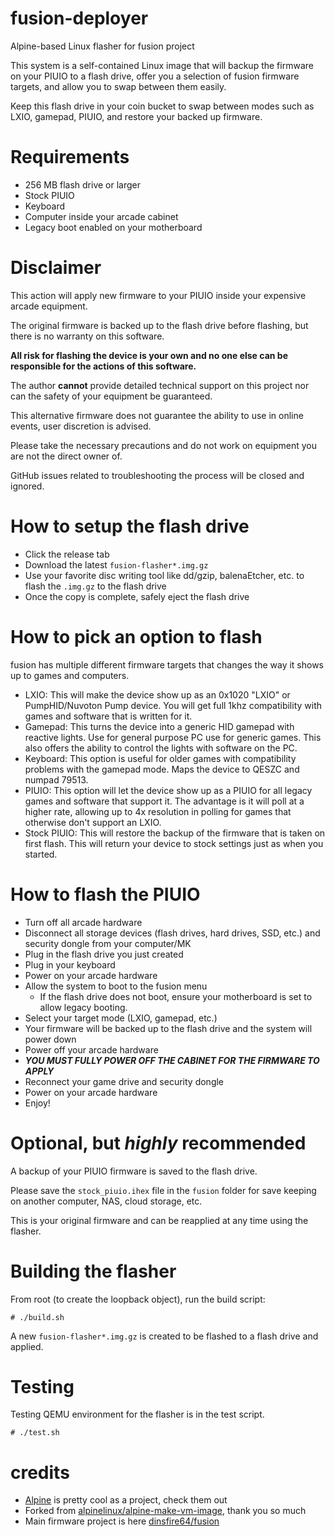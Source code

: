 # fusion-deployer
Alpine-based Linux flasher for fusion project

This system is a self-contained Linux image that will backup the firmware on your PIUIO to a flash drive, offer you a selection of fusion firmware targets, and allow you to swap between them easily.

Keep this flash drive in your coin bucket to swap between modes such as LXIO, gamepad, PIUIO, and restore your backed up firmware.

# Requirements

* 256 MB flash drive or larger
* Stock PIUIO
* Keyboard
* Computer inside your arcade cabinet
* Legacy boot enabled on your motherboard

# Disclaimer

This action will apply new firmware to your PIUIO inside your expensive arcade equipment.

The original firmware is backed up to the flash drive before flashing, but there is no warranty on this software. 

**All risk for flashing the device is your own and no one else can be responsible for the actions of this software.**

The author **cannot** provide detailed technical support on this project nor can the safety of your equipment be guaranteed.

This alternative firmware does not guarantee the ability to use in online events, user discretion is advised.

Please take the necessary precautions and do not work on equipment you are not the direct owner of.

GitHub issues related to troubleshooting the process will be closed and ignored.

# How to setup the flash drive

* Click the release tab
* Download the latest `fusion-flasher*.img.gz`
* Use your favorite disc writing tool like dd/gzip, balenaEtcher, etc. to flash the `.img.gz` to the flash drive
* Once the copy is complete, safely eject the flash drive

# How to pick an option to flash

fusion has multiple different firmware targets that changes the way it shows up to games and computers.

* LXIO: This will make the device show up as an 0x1020 "LXIO" or PumpHID/Nuvoton Pump device. You will get full 1khz compatibility with games and software that is written for it.
* Gamepad: This turns the device into a generic HID gamepad with reactive lights. Use for general purpose PC use for generic games. This also offers the ability to control the lights with software on the PC.
* Keyboard: This option is useful for older games with compatibility problems with the gamepad mode. Maps the device to QESZC and numpad 79513.
* PIUIO: This option will let the device show up as a PIUIO for all legacy games and software that support it. The advantage is it will poll at a higher rate, allowing up to 4x resolution in polling for games that otherwise don't support an LXIO.
* Stock PIUIO: This will restore the backup of the firmware that is taken on first flash. This will return your device to stock settings just as when you started.


# How to flash the PIUIO

* Turn off all arcade hardware
* Disconnect all storage devices (flash drives, hard drives, SSD, etc.) and security dongle from your computer/MK
* Plug in the flash drive you just created
* Plug in your keyboard
* Power on your arcade hardware
* Allow the system to boot to the fusion menu
    * If the flash drive does not boot, ensure your motherboard is set to allow legacy booting. 
* Select your target mode (LXIO, gamepad, etc.)
* Your firmware will be backed up to the flash drive and the system will power down
* Power off your arcade hardware
* ***YOU MUST FULLY POWER OFF THE CABINET FOR THE FIRMWARE TO APPLY***
* Reconnect your game drive and security dongle
* Power on your arcade hardware
* Enjoy!

# Optional, but *highly* recommended

A backup of your PIUIO firmware is saved to the flash drive. 

Please save the `stock_piuio.ihex` file in the `fusion` folder for save keeping on another computer, NAS, cloud storage, etc.

This is your original firmware and can be reapplied at any time using the flasher.

# Building the flasher

From root (to create the loopback object), run the build script:

```
# ./build.sh
```

A new `fusion-flasher*.img.gz` is created to be flashed to a flash drive and applied.

# Testing

Testing QEMU environment for the flasher is in the test script.

```
# ./test.sh
```

# credits

* [Alpine](https://www.alpinelinux.org/) is pretty cool as a project, check them out
* Forked from [alpinelinux/alpine-make-vm-image](https://github.com/alpinelinux/alpine-make-vm-image), thank you so much
* Main firmware project is here [dinsfire64/fusion](https://github.com/dinsfire64/fusion)
